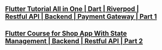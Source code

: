 [Flutter Tutorial All in One | Dart | Riverpod | Restful API | Backend | Payment Gateway | Part 1](https://www.youtube.com/watch?v=_VShCq9b53Y&t=1s)
---
[Flutter Course for Shop App With State Management | Backend | Restful API | Part 2](https://www.youtube.com/watch?v=wCRy6bZIHEo)
---
